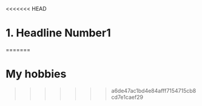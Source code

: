 <<<<<<< HEAD
# 1. Headline Number1


=======
# My hobbies
>>>>>>> a6de47ac1bd4e84afff7154715cb8cd7e1caef29
